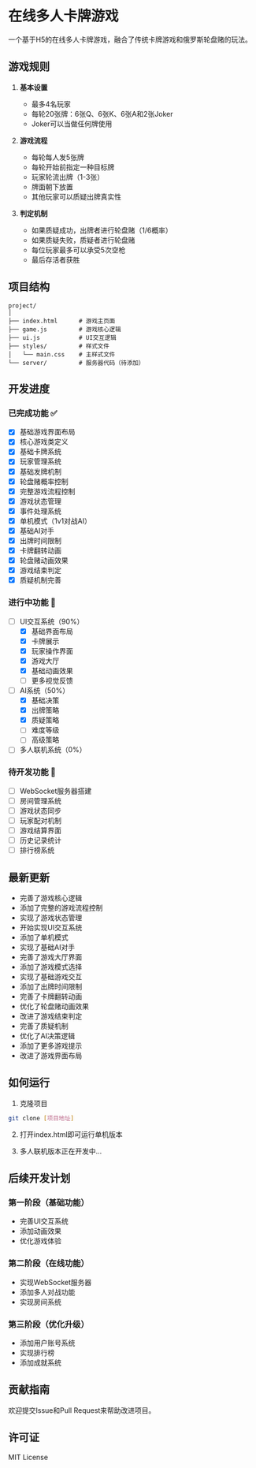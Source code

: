 # 在线多人卡牌游戏

一个基于H5的在线多人卡牌游戏，融合了传统卡牌游戏和俄罗斯轮盘赌的玩法。

## 游戏规则

1. **基本设置**
   - 最多4名玩家
   - 每轮20张牌：6张Q、6张K、6张A和2张Joker
   - Joker可以当做任何牌使用

2. **游戏流程**
   - 每轮每人发5张牌
   - 每轮开始前指定一种目标牌
   - 玩家轮流出牌（1-3张）
   - 牌面朝下放置
   - 其他玩家可以质疑出牌真实性

3. **判定机制**
   - 如果质疑成功，出牌者进行轮盘赌（1/6概率）
   - 如果质疑失败，质疑者进行轮盘赌
   - 每位玩家最多可以承受5次空枪
   - 最后存活者获胜

## 项目结构

```
project/
│
├── index.html      # 游戏主页面
├── game.js         # 游戏核心逻辑
├── ui.js           # UI交互逻辑
├── styles/         # 样式文件
│   └── main.css    # 主样式文件
└── server/         # 服务器代码（待添加）
```

## 开发进度

### 已完成功能 ✅

- [x] 基础游戏界面布局
- [x] 核心游戏类定义
- [x] 基础卡牌系统
- [x] 玩家管理系统
- [x] 基础发牌机制
- [x] 轮盘赌概率控制
- [x] 完整游戏流程控制
- [x] 游戏状态管理
- [x] 事件处理系统
- [x] 单机模式（1v1对战AI）
- [x] 基础AI对手
- [x] 出牌时间限制
- [x] 卡牌翻转动画
- [x] 轮盘赌动画效果
- [x] 游戏结束判定
- [x] 质疑机制完善

### 进行中功能 🚧

- [ ] UI交互系统（90%）
  - [x] 基础界面布局
  - [x] 卡牌展示
  - [x] 玩家操作界面
  - [x] 游戏大厅
  - [x] 基础动画效果
  - [ ] 更多视觉反馈
- [ ] AI系统（50%）
  - [x] 基础决策
  - [x] 出牌策略
  - [x] 质疑策略
  - [ ] 难度等级
  - [ ] 高级策略
- [ ] 多人联机系统（0%）

### 待开发功能 📝

- [ ] WebSocket服务器搭建
- [ ] 房间管理系统
- [ ] 游戏状态同步
- [ ] 玩家配对机制
- [ ] 游戏结算界面
- [ ] 历史记录统计
- [ ] 排行榜系统

## 最新更新

- 完善了游戏核心逻辑
- 添加了完整的游戏流程控制
- 实现了游戏状态管理
- 开始实现UI交互系统
- 添加了单机模式
- 实现了基础AI对手
- 完善了游戏大厅界面
- 添加了游戏模式选择
- 实现了基础游戏交互
- 添加了出牌时间限制
- 完善了卡牌翻转动画
- 优化了轮盘赌动画效果
- 改进了游戏结束判定
- 完善了质疑机制
- 优化了AI决策逻辑
- 添加了更多游戏提示
- 改进了游戏界面布局

## 如何运行

1. 克隆项目

```bash
git clone [项目地址]
```

2. 打开index.html即可运行单机版本

3. 多人联机版本正在开发中...

## 后续开发计划

### 第一阶段（基础功能）
- 完善UI交互系统
- 添加动画效果
- 优化游戏体验

### 第二阶段（在线功能）
- 实现WebSocket服务器
- 添加多人对战功能
- 实现房间系统

### 第三阶段（优化升级）
- 添加用户账号系统
- 实现排行榜
- 添加成就系统

## 贡献指南

欢迎提交Issue和Pull Request来帮助改进项目。

## 许可证

MIT License
